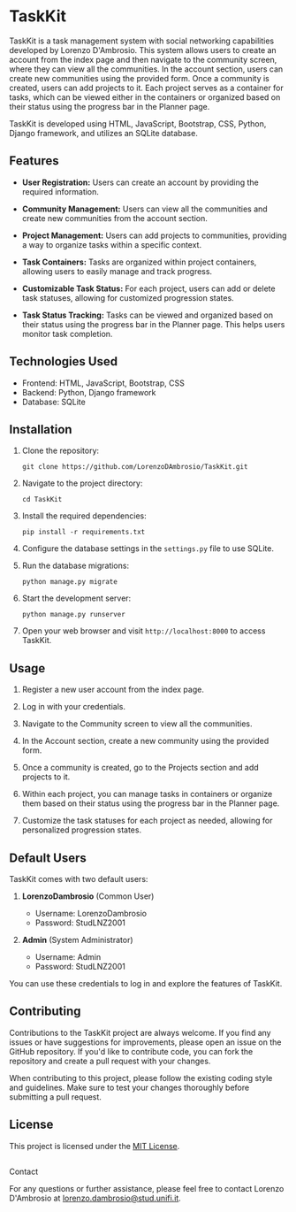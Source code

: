 # TaskKit

TaskKit is a task management system with social networking capabilities developed by Lorenzo D'Ambrosio. This system allows users to create an account from the index page and then navigate to the community screen, where they can view all the communities. In the account section, users can create new communities using the provided form. Once a community is created, users can add projects to it. Each project serves as a container for tasks, which can be viewed either in the containers or organized based on their status using the progress bar in the Planner page.

TaskKit is developed using HTML, JavaScript, Bootstrap, CSS, Python, Django framework, and utilizes an SQLite database.

## Features

- **User Registration:** Users can create an account by providing the required information.

- **Community Management:** Users can view all the communities and create new communities from the account section.

- **Project Management:** Users can add projects to communities, providing a way to organize tasks within a specific context.

- **Task Containers:** Tasks are organized within project containers, allowing users to easily manage and track progress.

- **Customizable Task Status:** For each project, users can add or delete task statuses, allowing for customized progression states.

- **Task Status Tracking:** Tasks can be viewed and organized based on their status using the progress bar in the Planner page. This helps users monitor task completion.

## Technologies Used

- Frontend: HTML, JavaScript, Bootstrap, CSS
- Backend: Python, Django framework
- Database: SQLite

## Installation

1. Clone the repository:

   ```shell
   git clone https://github.com/LorenzoDAmbrosio/TaskKit.git
   ```

2. Navigate to the project directory:

   ```shell
   cd TaskKit
   ```

3. Install the required dependencies:

   ```shell
   pip install -r requirements.txt
   ```

4. Configure the database settings in the `settings.py` file to use SQLite.

5. Run the database migrations:

   ```shell
   python manage.py migrate
   ```

6. Start the development server:

   ```shell
   python manage.py runserver
   ```

7. Open your web browser and visit `http://localhost:8000` to access TaskKit.

## Usage

1. Register a new user account from the index page.

2. Log in with your credentials.

3. Navigate to the Community screen to view all the communities.

4. In the Account section, create a new community using the provided form.

5. Once a community is created, go to the Projects section and add projects to it.

6. Within each project, you can manage tasks in containers or organize them based on their status using the progress bar in the Planner page.

7. Customize the task statuses for each project as needed, allowing for personalized progression states.

## Default Users

TaskKit comes with two default users:

1. **LorenzoDambrosio** (Common User)
   - Username: LorenzoDambrosio
   - Password: StudLNZ2001

2. **Admin** (System Administrator)
   - Username: Admin
   - Password: StudLNZ2001

You can use these credentials to log in and explore the features of TaskKit.

## Contributing

Contributions to the TaskKit project are always welcome. If you find any issues or have suggestions for improvements, please open an issue on the GitHub repository. If you'd like to contribute code, you can fork the repository and create a pull request with your changes.

When contributing to this project, please follow the existing coding style and guidelines. Make sure to test your changes thoroughly before submitting a pull request.

## License

This project is licensed under the [MIT License](LICENSE).

##

 Contact

For any questions or further assistance, please feel free to contact Lorenzo D'Ambrosio at lorenzo.dambrosio@stud.unifi.it.
